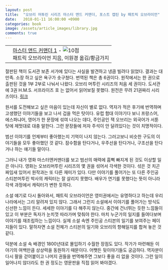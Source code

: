 ```yaml
---
layout: post
title:  "오브리 머투린 시리즈 마스터 앤드 커맨더, 포스트 캡틴 by 패트릭 오브라이언"
date:   2018-01-11 16:00:00 +0900
categories: book
image: /assets/article_images/library.jpg
comments: true
---
```


<div class="ttbReview"><table><tbody><tr><td><a href="http://www.aladin.co.kr/shop/wproduct.aspx?ItemId=2588498&amp;ttbkey=ttbgsong791557003&amp;COPYPaper=1" target="_blank"><img src="http://image.aladin.co.kr/product/258/84/cover/8960171832_1.jpg" alt="" border="0"/></a></td><td align="left"  style="vertical-align:top;"><a href="http://www.aladin.co.kr/shop/wproduct.aspx?ItemId=2588498&amp;ttbkey=ttbgsong791557003&amp;COPYPaper=1" target="_blank" class="aladdin_title">마스터 앤드 커맨더 1</a> - <img src="http://image.aladin.co.kr/img/common/star_s10.gif" border="0" alt="10점" /><br/>패트릭 오브라이언 지음, 이원경 옮김/황금가지</td></tr></tbody></table></div>

절판된 책이 도서관 보존 서가에 있다는 사실을 발견하고 냉큼 빌려다 읽었다. 결과는 대만족. 소장 하고 싶은 욕구가 솟구쳤다. 번역된 책은 총 6권이다. 원작에서는 한 권으로 출판된 것을 1부 2부로 나눠서 나왔다. 오브리 머투린 시리즈의 처음 세 권이다. 도서관에 3권 H.M.S. 서프라이즈 호 는 없어서 읽어보질 못했다. 원전은 무려 21권짜리 시리즈이다. [링크](https://www.amazon.com/Aubrey-Maturin-Novels-21-Book/dp/B00VZIQ94C/ref=sr_1_1_ha?s=digital-text&ie=UTF8&qid=1515566639&sr=1-1&keywords=patrick+obrian+aubrey+maturin+series)

원서를 도전해보고 싶은 마음이 있는데 자신이 별로 없다. 역자가 적은 후기에 번역하며 고생했던 이야기들을 보고 나서 겁을 먹은 탓이다. 유럽 함대 이야기다 보니 프랑스어, 에스파냐어, 영어가 한 문장에 섞여 나오는 데다, 주인공인 잭 오브리는 외국어가 서툰 탓에 제멋대로 대충 말한다. 그런 문장들에 저자 주석이 안 달려있다는 것이 치명적이다.

범선 이야기를 언제부터 좋아했는지 기억이 나지 않는다. 그러고보니 비슷한 구도의 이야기들을 모두 좋아했던 것 같다. 잠수함을 탄다거나, 우주선을 탄다거나, 구조선을 탄다거나 하는 얘기들 말이다.

그러니 내가 영화 마스터앤커맨더를 보고 범선의 매력에 흠뻑 빠지게 된 것도 이상할 일은 아니다. 영화는 오브리머투린 시리즈의 몇 권을 섞어서 각색한 것이다. 섞은 것 치곤 짜임새 있어서 원작과는 또 다른 재미가 있다. 다만 이야기를 풀어가는 또 다른 주인공 스티븐머투린 박사의 캐릭터는 잘 살리지 못했다. 배우가 연기를 못했다는 뜻이 아니라 각색 과정에서 캐릭터가 변한 듯하다.

소설 얘기로 다시 돌아와서, 패트릭 오브라이언은 영미권에서는 유명하다고 하는데 우리나라에서는 그리 알려져 있지 않다. 그래서 그런지 소설에서 이야기를 풀어가는 방식도 신선한 느낌이 든다. 세세한 이야기를 다 해주지 않는다. 중간에 건너뛰는 듯한 느낌들이 있고 이 부분은 독자가 눈치껏 따라가며 맞춰야 한다. 마치 누군가의 일지를 들여다보며 이야기를 재조립하는 느낌이다. 실제 소설 속엔 주인공 스티븐의 일기를 보여주는 페이지들이 있다. 말하자면 소설 전체가 스티븐의 일기와 오브리의 항해일지를 합쳐 놓은 것 같다.

덕분에 소설 속 배경인 1800년대로 몰입하기 수월한 장점도 있다. 작가가 마련해둔 이야기의 여백만큼 상상력을 동원하기 때문이다. 어쨋든 뒷이야기들도 궁금하다. 역자분이 다시 팔을 걷어붙이고 나머지 권들을 번역해주면 그보다 좋을 리 없을 것이다. 그런 일이 일어나지 않더라도 한 권 정도는 영문판을 직접 읽어 봐야겠다.



